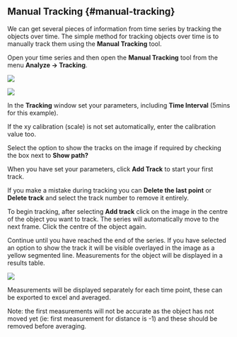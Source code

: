 ## Manual Tracking {#manual-tracking}

We can get several pieces of information from time series by tracking the objects over time. The simple method for tracking objects over time is to manually track them using the **Manual Tracking** tool.

Open your time series and then open the **Manual Tracking** tool from the menu **Analyze -&gt; Tracking**.

![](/assets/part9/tracking_menu.jpg)

![](/assets/part9/tracking_options.jpg)

In the **Tracking** window set your parameters, including **Time Interval** \(5mins for this example\).

If the xy calibration \(scale\) is not set automatically, enter the calibration value too.

Select the option to show the tracks on the image if required by checking the box next to **Show path?**

When you have set your parameters, click **Add Track** to start your first track.

If you make a mistake during tracking you can **Delete the last point** or **Delete track** and select the track number to remove it entirely.

To begin tracking, after selecting **Add track** click on the image in the centre of the object you want to track. The series will automatically move to the next frame. Click the centre of the object again.

Continue until you have reached the end of the series. If you have selected an option to show the track it will be visible overlayed in the image as a yellow segmented line. Measurements for the object will be displayed in a results table.

![](/assets/part9/tracking_result.jpg)

Measurements will be displayed separately for each time point, these can be exported to excel and averaged.

Note: the first measurements will not be accurate as the object has not moved yet \(ie: first measurement for distance is -1\) and these should be removed before averaging.

